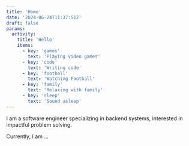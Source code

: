 ```yaml
---
title: 'Home'
date: '2024-06-24T11:37:51Z'
draft: false
params:
  activity:
    title: 'Hello'
    items:
      - key: 'games'
        text: 'Playing video games'
      - key: 'code'
        text: 'Writing code'
      - key: 'football'
        text: 'Watching Football'
      - key: 'family'
        text: 'Relaxing with family'
      - key: 'sleep'
        text: 'Sound asleep'
---
```


I am a software engineer specializing in backend systems, interested in impactful problem solving. 

Currently, I am ...
